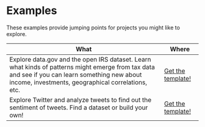 # Examples

These examples provide jumping points for projects you might like to explore.




|  What                                | Where                                |
|--------------------------------------|--------------------------------------|
|  Explore data.gov and the open IRS dataset.  Learn what kinds of patterns might emerge from tax data and see if you can learn something new about income, investments, geographical correlations, etc. | [Get the template!](./group_project_example_data-gov.md)|
| Explore Twitter and analyze tweets to find out the sentiment of tweets.  Find a dataset or build your own! | [Get the template!](./group_project_example_twitter.md)
